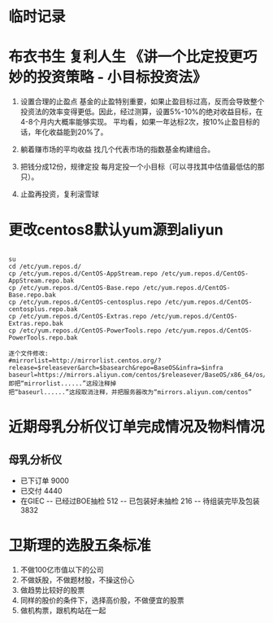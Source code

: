 # 临时记录

# 布衣书生 复利人生 《讲一个比定投更巧妙的投资策略 - 小目标投资法》

1. 设置合理的止盈点
基金的止盈特别重要，如果止盈目标过高，反而会导致整个投资法的效率变得更低。因此，经过测算，设置5%-10%的绝对收益目标，在4-8个月内大概率能够实现。
平均看，如果一年达标2次，按10%止盈目标的话，年化收益能到20%了。
  

2. 躺着赚市场的平均收益
找几个代表市场的指数基金构建组合。

3. 把钱分成12份，规律定投
每月定投一个小目标（可以寻找其中估值最低估的那只）。

4. 止盈再投资，复利滚雪球

# 更改centos8默认yum源到aliyun

```
  
su
cd /etc/yum.repos.d/
cp /etc/yum.repos.d/CentOS-AppStream.repo /etc/yum.repos.d/CentOS-AppStream.repo.bak
cp /etc/yum.repos.d/CentOS-Base.repo /etc/yum.repos.d/CentOS-Base.repo.bak
cp /etc/yum.repos.d/CentOS-centosplus.repo /etc/yum.repos.d/CentOS-centosplus.repo.bak
cp /etc/yum.repos.d/CentOS-Extras.repo /etc/yum.repos.d/CentOS-Extras.repo.bak
cp /etc/yum.repos.d/CentOS-PowerTools.repo /etc/yum.repos.d/CentOS-PowerTools.repo.bak
  
逐个文件修改:
#mirrorlist=http://mirrorlist.centos.org/?release=$releasever&arch=$basearch&repo=BaseOS&infra=$infra
baseurl=https://mirrors.aliyun.com/centos/$releasever/BaseOS/x86_64/os/
即把“mirrorlist......”这段注释掉
把“baseurl......”这段取消注释，并把服务器改为“mirrors.aliyun.com/centos”
``` 

# 近期母乳分析仪订单完成情况及物料情况
## 母乳分析仪		
- 已下订单	9000	
- 已交付	4440	
- 在GIEC
-- 已经过BOE抽检 512
-- 已包装好未抽检 216
-- 待组装完毕及包装 3832

# 卫斯理的选股五条标准
1. 不做100亿市值以下的公司
2. 不做妖股，不做题材股，不操这份心
3. 做趋势比较好的股票
4. 同样的股价的条件下，选择高价股，不做便宜的股票
5. 做机构票，跟机构站在一起
